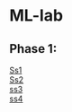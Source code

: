 # ML-lab
## Phase 1:
[Ss1](https://colab.research.google.com/github/khanhkhanhlele/ML-lab/blob/main/Session_1.ipynb)  
[Ss2](https://colab.research.google.com/github/khanhkhanhlele/ML-lab/blob/main/Session_2.ipynb)  
[ss3](https://colab.research.google.com/github/khanhkhanhlele/ML-lab/blob/main/session_3.ipynb)  
[ss4](https://colab.research.google.com/github/khanhkhanhlele/ML-lab/blob/main/Session_4.ipynb)  
